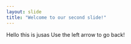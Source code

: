 ```yaml
---
layout: slide
title: "Welcome to our second slide!"
---
```

Hello this is jusas
Use the left arrow to go back!
